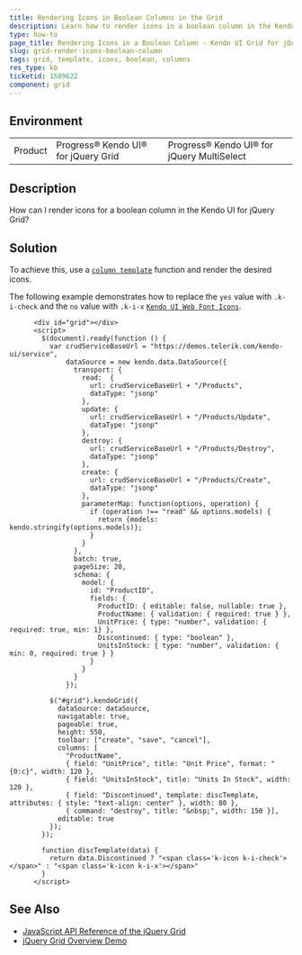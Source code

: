 ```yaml
---
title: Rendering Icons in Boolean Columns in the Grid
description: Learn how to render icons in a boolean column in the Kendo UI for jQuery Grid.
type: how-to
page_title: Rendering Icons in a Boolean Column - Kendo UI Grid for jQuery
slug: grid-render-icons-boolean-column
tags: grid, template, icons, boolean, columns
res_type: kb
ticketid: 1589622
component: grid
---
```


## Environment

<table>
 <tr>
  <td>Product</td>
  <td>Progress® Kendo UI® for jQuery Grid</td>
  <td>Progress® Kendo UI® for jQuery MultiSelect</td>
 </tr>
</table>

## Description

How can I render icons for a boolean column in the Kendo UI for jQuery Grid?

## Solution

To achieve this, use a [`column template`](/api/javascript/ui/grid/configuration/columns.template) function and render the desired icons.
  
The following example demonstrates how to replace the `yes` value with `.k-i-check` and the `no` value with `.k-i-x` [`Kendo UI Web Font Icons`](https://docs.telerik.com/kendo-ui/styles-and-layout/sass-themes/font-icons). 

```dojo
      <div id="grid"></div>
      <script>
        $(document).ready(function () {
          var crudServiceBaseUrl = "https://demos.telerik.com/kendo-ui/service",
              dataSource = new kendo.data.DataSource({
                transport: {
                  read:  {
                    url: crudServiceBaseUrl + "/Products",
                    dataType: "jsonp"
                  },
                  update: {
                    url: crudServiceBaseUrl + "/Products/Update",
                    dataType: "jsonp"
                  },
                  destroy: {
                    url: crudServiceBaseUrl + "/Products/Destroy",
                    dataType: "jsonp"
                  },
                  create: {
                    url: crudServiceBaseUrl + "/Products/Create",
                    dataType: "jsonp"
                  },
                  parameterMap: function(options, operation) {
                    if (operation !== "read" && options.models) {
                      return {models: kendo.stringify(options.models)};
                    }
                  }
                },
                batch: true,
                pageSize: 20,
                schema: {
                  model: {
                    id: "ProductID",
                    fields: {
                      ProductID: { editable: false, nullable: true },
                      ProductName: { validation: { required: true } },
                      UnitPrice: { type: "number", validation: { required: true, min: 1} },
                      Discontinued: { type: "boolean" },
                      UnitsInStock: { type: "number", validation: { min: 0, required: true } }
                    }
                  }
                }
              });

          $("#grid").kendoGrid({
            dataSource: dataSource,
            navigatable: true,
            pageable: true,
            height: 550,
            toolbar: ["create", "save", "cancel"],
            columns: [
              "ProductName",
              { field: "UnitPrice", title: "Unit Price", format: "{0:c}", width: 120 },
              { field: "UnitsInStock", title: "Units In Stock", width: 120 },
              { field: "Discontinued", template: discTemplate, attributes: { style: "text-align: center" }, width: 80 },
              { command: "destroy", title: "&nbsp;", width: 150 }],
            editable: true
          });
        });

        function discTemplate(data) {
          return data.Discontinued ? "<span class='k-icon k-i-check'></span>" : "<span class='k-icon k-i-x'></span>"
        }
      </script>
```

## See Also

* [JavaScript API Reference of the jQuery Grid](/api/javascript/ui/grid)
* [jQuery Grid Overview Demo](https://demos.telerik.com/kendo-ui/grid/index)
